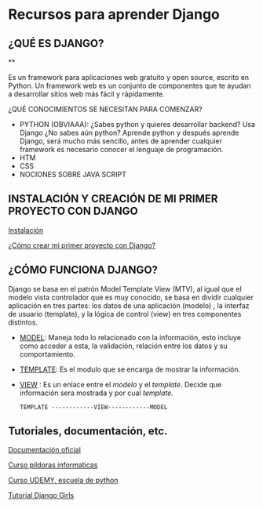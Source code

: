 # Recursos para aprender Django 

## ¿QUÉ ES DJANGO?

**

Es un framework para aplicaciones web gratuito y open source, escrito en Python. Un framework web es un conjunto de componentes que te ayudan a desarrollar sitios web más fácil y rápidamente.

¿QUÉ CONOCIMIENTOS SE NECESITAN PARA COMENZAR?
* PYTHON (OBVIAAA): ¿Sabes python y quieres desarrollar backend? Usa Django
¿No sabes aún python? Aprende python y después aprende Django, será mucho más sencillo, antes de aprender cualquier framework es necesario conocer el lenguaje de programación.
* HTM
* CSS
* NOCIONES SOBRE JAVA SCRIPT


## INSTALACIÓN Y CREACIÓN DE MI PRIMER PROYECTO CON DJANGO


[Instalación](https://github.com/BettySanchez7/Django_recursos/blob/main/Docs/Instalaci%C3%B3n.md)

[¿Cómo crear mi primer proyecto con Django?](https://github.com/BettySanchez7/Django_recursos/blob/main/Docs/Mi_primer_proyecto.md)


## ¿CÓMO FUNCIONA DJANGO?

Django se basa en el patrón Model Template View (MTV), al igual que el modelo vista controlador que es muy conocido, se basa en dividir cualquier aplicación en tres partes: los datos de una aplicación (modelo) , la interfaz de usuario (template), y la lógica de control (view) en tres componentes distintos.

* [MODEL](https://github.com/BettySanchez7/Django_recursos/blob/main/Docs/Model.md):  Maneja todo lo relacionado con la información, esto incluye como acceder a esta, la validación, relación entre los datos y su comportamiento.
* [TEMPLATE](): Es el modulo que se encarga de mostrar la información.
* [VIEW]() : Es un enlace entre el _modelo_ y el _template_. Decide que información sera mostrada y por cual _template._

      TEMPLATE ------------VIEW------------MODEL
      





## Tutoriales, documentación, etc.

[Documentación oficial](https://docs.djangoproject.com/en/3.1/)
 
[Curso pildoras informaticas](https://www.youtube.com/watch?v=7XO1AzwkPPE&list=PLU8oAlHdN5BmfvwxFO7HdPciOCmmYneAB&index=1)

[Curso UDEMY, escuela de python](https://www.udemy.com/share/102KMUB0ATeVZRR3o=/)

[Tutorial Django Girls](https://argentinaenpython.com/django-girls/tutorial/)
